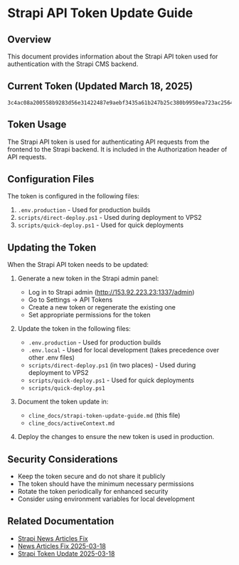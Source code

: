 # Strapi API Token Update Guide

## Overview
This document provides information about the Strapi API token used for authentication with the Strapi CMS backend.

## Current Token (Updated March 18, 2025)
```
3c4ac08a200558b9283d56e31422487e9aebf3435a61b247b25c380b9950ea723ac2564b294f02491f28d184fc45d7fefe5d51db43e9fd0fcd81a3343c3cdc690311b89a418a177149b14347a5ebf749dd78c801aa7310bf2731c1233e9f2438bf113c2b020585bf0dcd76ea61f80ceee59cb1c5aabb23402440c30aa163c7cb
```

## Token Usage
The Strapi API token is used for authenticating API requests from the frontend to the Strapi backend. It is included in the Authorization header of API requests.

## Configuration Files
The token is configured in the following files:
1. `.env.production` - Used for production builds
2. `scripts/direct-deploy.ps1` - Used during deployment to VPS2
3. `scripts/quick-deploy.ps1` - Used for quick deployments

## Updating the Token
When the Strapi API token needs to be updated:

1. Generate a new token in the Strapi admin panel:
   - Log in to Strapi admin (http://153.92.223.23:1337/admin)
   - Go to Settings → API Tokens
   - Create a new token or regenerate the existing one
   - Set appropriate permissions for the token
2. Update the token in the following files:
   - `.env.production` - Used for production builds
   - `.env.local` - Used for local development (takes precedence over other .env files)
   - `scripts/direct-deploy.ps1` (in two places) - Used during deployment to VPS2
   - `scripts/quick-deploy.ps1` - Used for quick deployments
   - `scripts/quick-deploy.ps1`

3. Document the token update in:
   - `cline_docs/strapi-token-update-guide.md` (this file)
   - `cline_docs/activeContext.md`

4. Deploy the changes to ensure the new token is used in production.

## Security Considerations
- Keep the token secure and do not share it publicly
- The token should have the minimum necessary permissions
- Rotate the token periodically for enhanced security
- Consider using environment variables for local development

## Related Documentation
- [Strapi News Articles Fix](./strapi-news-articles-fix.md)
- [News Articles Fix 2025-03-18](./news-articles-fix-2025-03-18.md)
- [Strapi Token Update 2025-03-18](./strapi-token-update-2025-03-18.md)